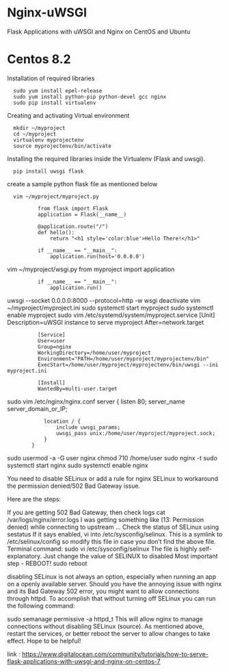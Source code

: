 # Nginx-uWSGI
Flask Applications with uWSGI and Nginx on CentOS and Ubuntu

# Centos 8.2
Installation of required libraries 

      sudo yum install epel-release      
      sudo yum install python-pip python-devel gcc nginx
      sudo pip install virtualenv

Creating and activating Virtual environment

      mkdir ~/myproject
      cd ~/myproject
      virtualenv myprojectenv
      source myprojectenv/bin/activate

Installing the required libraries inside the Virtualenv (Flask and uwsgi).
        
      pip install uwsgi flask

create a sample python flask file as mentioned below
              
      vim ~/myproject/myproject.py
             
              from flask import Flask
              application = Flask(__name__)
              
              @application.route("/")
              def hello():
                  return "<h1 style='color:blue'>Hello There!</h1>"

              if __name__ == "__main__":
                  application.run(host='0.0.0.0')
vim ~/myproject/wsgi.py
              from myproject import application

              if __name__ == "__main__":
                  application.run()
uwsgi --socket 0.0.0.0:8000 --protocol=http -w wsgi
deactivate
vim ~/myproject/myproject.ini
sudo systemctl start myproject
sudo systemctl enable myproject
sudo vim /etc/systemd/system/myproject.service
              [Unit]
              Description=uWSGI instance to serve myproject
              After=network.target

              [Service]
              User=user
              Group=nginx
              WorkingDirectory=/home/user/myproject
              Environment="PATH=/home/user/myproject/myprojectenv/bin"
              ExecStart=/home/user/myproject/myprojectenv/bin/uwsgi --ini myproject.ini

              [Install]
              WantedBy=multi-user.target
sudo vim /etc/nginx/nginx.conf
              server {
                listen 80;
                server_name server_domain_or_IP;

                location / {
                    include uwsgi_params;
                    uwsgi_pass unix:/home/user/myproject/myproject.sock;
                }
            }
sudo usermod -a -G user nginx
chmod 710 /home/user
sudo nginx -t
sudo systemctl start nginx
sudo systemctl enable nginx



You need to disable SELinux or add a rule for nginx SELinux to workaround the permission denied/502 Bad Gateway issue.

Here are the steps:

If you are getting 502 Bad Gateway, then check logs cat /var/logs/nginx/error.logs
I was getting something like (13: Permission denied) while connecting to upstream ...
Check the status of SELinux using sestatus
If it says enabled, vi into /etc/sysconfig/selinux. This is a symlink to /etc/selinux/config so modify this file in case you don’t find the above file. Terminal command: sudo vi /etc/sysconfig/selinux
The file is highly self-explanatory. Just change the value of SELINUX to disabled
Most important step - REBOOT! sudo reboot



disabling SELinux is not always an option, especially when running an app on a openly available server.
Should you have the annoying issue with nginx and its Bad Gateway 502 error, you might want to allow connections through httpd. To accomplish that without turning off SELinux you can run the following command:

sudo semanage permissive -a httpd_t
This will allow nginx to manage connections without disabling SELinux (source).
As mentioned above, restart the services, or better reboot the server to allow changes to take effect.
Hope to be helpful!



link : https://www.digitalocean.com/community/tutorials/how-to-serve-flask-applications-with-uwsgi-and-nginx-on-centos-7
